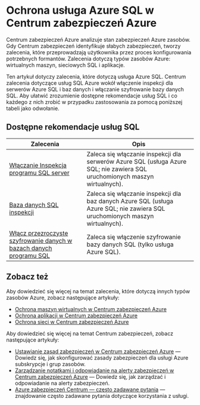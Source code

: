 <properties
   pageTitle="Ochrona usługa Azure SQL w Centrum zabezpieczeń Azure | Microsoft Azure"
   description="Adresy ten dokument, zalecenia w Centrum zabezpieczeń Azure, które pomagają chronić usługa Azure SQL i pozostanie zgodnie z zasadami zabezpieczeń."
   services="security-center"
   documentationCenter="na"
   authors="TerryLanfear"
   manager="MBaldwin"
   editor=""/>

<tags
   ms.service="security-center"
   ms.devlang="na"
   ms.topic="article"
   ms.tgt_pltfrm="na"
   ms.workload="na"
   ms.date="08/04/2016"
   ms.author="terrylan"/>

# <a name="protecting-azure-sql-service-in-azure-security-center"></a>Ochrona usługa Azure SQL w Centrum zabezpieczeń Azure

Centrum zabezpieczeń Azure analizuje stan zabezpieczeń Azure zasobów. Gdy Centrum zabezpieczeń identyfikuje słabych zabezpieczeń, tworzy zalecenia, które przeprowadzają użytkownika przez proces konfigurowania potrzebnych formantów.  Zalecenia dotyczą typów zasobów Azure: wirtualnych maszyn, sieciowych SQL i aplikacje.

Ten artykuł dotyczy zalecenia, które dotyczą usługa Azure SQL.  Centrum zalecenia dotyczące usług SQL Azure wokół włączenie inspekcji dla serwerów Azure SQL i baz danych i włączanie szyfrowanie bazy danych SQL.  Aby ułatwić zrozumienie dostępne rekomendacje usług SQL i co każdego z nich zrobić w przypadku zastosowania za pomocą poniższej tabeli jako odwołanie.

## <a name="available-sql-service-recommendations"></a>Dostępne rekomendacje usług SQL

|Zalecenia|Opis|
|-----|-----|
|[Włączanie Inspekcja programu SQL server](security-center-enable-auditing-on-sql-servers.md)|Zaleca się włączanie inspekcji dla serwerów Azure SQL (usługa Azure SQL; nie zawiera SQL uruchomionych maszyn wirtualnych).|
|[Baza danych SQL inspekcji](security-center-enable-auditing-on-sql-databases.md)|Zaleca się włączanie inspekcji dla baz danych Azure SQL (usługa Azure SQL; nie zawiera SQL uruchomionych maszyn wirtualnych).|
|[Włącz przezroczyste szyfrowanie danych w bazach danych programu SQL](security-center-enable-transparent-data-encryption.md)|Zaleca się włączenie szyfrowanie bazy danych SQL (tylko usługa Azure SQL).|

## <a name="see-also"></a>Zobacz też

Aby dowiedzieć się więcej na temat zalecenia, które dotyczą innych typów zasobów Azure, zobacz następujące artykuły:

- [Ochrona maszyn wirtualnych w Centrum zabezpieczeń Azure](security-center-virtual-machine-recommendations.md)
- [Ochrona aplikacji w Centrum zabezpieczeń Azure](security-center-application-recommendations.md)
- [Ochrona sieci w Centrum zabezpieczeń Azure](security-center-network-recommendations.md)

Aby dowiedzieć się więcej na temat Centrum zabezpieczeń, zobacz następujące artykuły:

- [Ustawianie zasad zabezpieczeń w Centrum zabezpieczeń Azure](security-center-policies.md) — Dowiedz się, jak skonfigurować zasady zabezpieczeń dla usługi Azure subskrypcje i grup zasobów.
- [Zarządzanie notatkami i odpowiadanie na alerty zabezpieczeń w Centrum zabezpieczeń Azure](security-center-managing-and-responding-alerts.md) — Dowiedz się, jak zarządzać i odpowiadanie na alerty zabezpieczeń.
- [Azure zabezpieczeń Centrum — często zadawane pytania](security-center-faq.md) — znajdowanie często zadawane pytania dotyczące korzystania z usługi.
